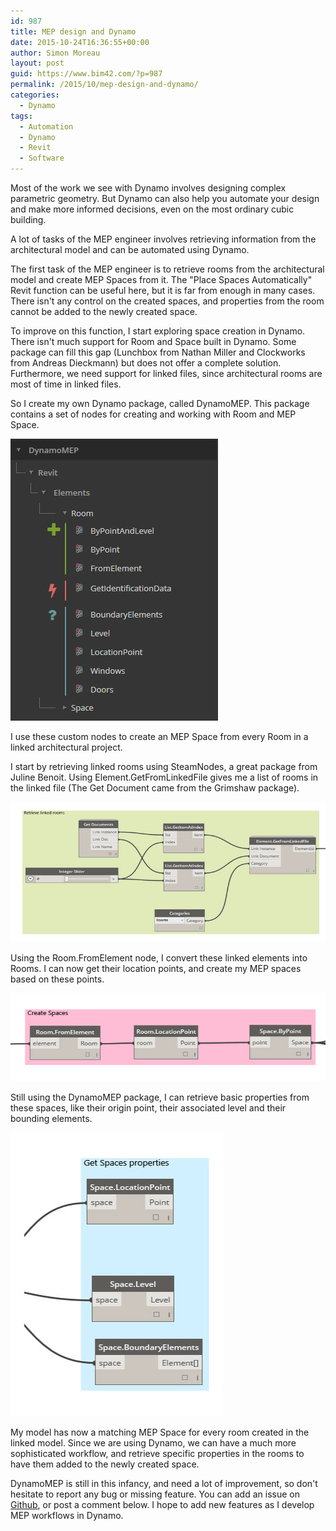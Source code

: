 ```yaml
---
id: 987
title: MEP design and Dynamo
date: 2015-10-24T16:36:55+00:00
author: Simon Moreau
layout: post
guid: https://www.bim42.com/?p=987
permalink: /2015/10/mep-design-and-dynamo/
categories:
  - Dynamo
tags:
  - Automation
  - Dynamo
  - Revit
  - Software
---
```

Most of the work we see with Dynamo involves designing complex parametric geometry. But Dynamo can also help you automate your design and make more informed decisions, even on the most ordinary cubic building.

A lot of tasks of the MEP engineer involves retrieving information from the architectural model and can be automated using Dynamo.

The first task of the MEP engineer is to retrieve rooms from the architectural model and create MEP Spaces from it. The "Place Spaces Automatically" Revit function can be useful here, but it is far from enough in many cases. There isn't any control on the created spaces, and properties from the room cannot be added to the newly created space.

To improve on this function, I start exploring space creation in Dynamo. There isn't much support for Room and Space built in Dynamo. Some package can fill this gap (Lunchbox from Nathan Miller and Clockworks from Andreas Dieckmann) but does not offer a complete solution. Furthermore, we need support for linked files, since architectural rooms are most of time in linked files.

So I create my own Dynamo package, called DynamoMEP. This package contains a set of nodes for creating and working with Room and MEP Space.

![features](/assets/2015/10/features.jpg)

I use these custom nodes to create an MEP Space from every Room in a linked architectural project.

I start by retrieving linked rooms using SteamNodes, a great package from Juline Benoit. Using Element.GetFromLinkedFile gives me a list of rooms in the linked file (The Get Document came from the Grimshaw package).

![RetriveRooms](/assets/2015/10/RetriveRooms.jpg)

Using the Room.FromElement node, I convert these linked elements into Rooms. I can now get their location points, and create my MEP spaces based on these points.

![CreateSpaces](/assets/2015/10/CreateSpaces.jpg)

Still using the DynamoMEP package, I can retrieve basic properties from these spaces, like their origin point, their associated level and their bounding elements.

![GetSpaceProperties](/assets/2015/10/GetSpaceProperties.jpg)

My model has now a matching MEP Space for every room created in the linked model. Since we are using Dynamo, we can have a much more sophisticated workflow, and retrieve specific properties in the rooms to have them added to the newly created space.

DynamoMEP is still in this infancy, and need a lot of improvement, so don't hesitate to report any bug or missing feature. You can add an issue on [Github](https://github.com/simonmoreau/DynamoMEP), or post a comment below. I hope to add new features as I develop MEP workflows in Dynamo.


